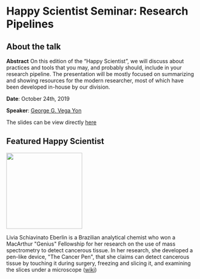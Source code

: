 # Happy Scientist Seminar: Research Pipelines

## About the talk

**Abstract** On this edition of the “Happy Scientist”, we will discuss about practices and tools that you may, and probably should, include in your research pipeline. The presentation will be mostly focused on summarizing and showing resources for the modern researcher, most of which have been developed in-house by our division.

**Date**: October 24th, 2019

**Speaker**: [George G. Vega Yon](https://ggvy.cl)

The slides can be view directly [here](https://rawcdn.githack.com/USCbiostats/software-dev/master/happy_scientist/seminars/2019-06_research-pipelines/index.html)

## Featured Happy Scientist

<img src="https://eberlin.cm.utexas.edu/wp-content/uploads/2019/02/Liv-Headshot1-greyBG-1.jpg" width="200px"/>

Livia Schiavinato Eberlin is a Brazilian analytical chemist who won a MacArthur "Genius" Fellowship for her research on the use of mass spectrometry to detect cancerous tissue. In her research, she developed a pen-like device, "The Cancer Pen", that she claims can detect cancerous tissue by touching it during surgery, freezing and slicing it, and examining the slices under a microscope ([wiki](https://en.wikipedia.org/wiki/Livia_S._Eberlin))

